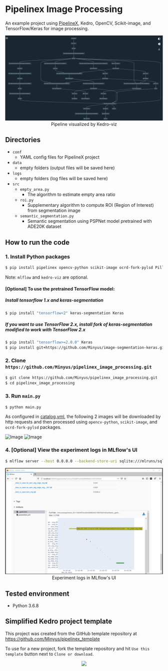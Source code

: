 # Pipelinex Image Processing

An example project using [PipelineX](https://github.com/Minyus/pipelinex), Kedro, OpenCV, Scikit-image, and TensorFlow/Keras for image processing.

<p align="center">
<img src="img/kedro_pipeline.PNG">
Pipeline visualized by Kedro-viz
</p>

## Directories

- `conf`
  - YAML config files for PipelineX project
- `data`
  - empty folders (output files will be saved here)
- `logs`
  - empty folders (log files will be saved here)
- `src`
  - `empty_area.py`
    - The algorithm to estimate empty area ratio
  - `roi.py`
    - Supplementary algorithm to compute ROI (Region of Interest) from segmentation image
  - `semantic_segmentation.py`
    - Semantic segmentation using PSPNet model pretrained with ADE20K dataset

## How to run the code

### 1. Install Python packages

```bash
$ pip install pipelinex opencv-python scikit-image ocrd-fork-pylsd Pillow pandas numpy requests kedro mlflow kedro-viz
```

Note: `mlflow` and `kedro-viz` are optional.

#### [Optional] To use the pretrained TensorFlow model:

##### Install tensorflow 1.x and keras-segmentation

```bash
$ pip install "tensorflow<2" keras-segmentation Keras 
```

##### If you want to use TensorFlow 2.x, install fork of keras-segmentation modified to work with TensorFlow 2.x

```bash
$ pip install "tensorflow>=2.0.0" Keras 
$ pip install git+https://github.com/Minyus/image-segmentation-keras.git
```
### 2. Clone `https://github.com/Minyus/pipelinex_image_processing.git`

```bash
$ git clone https://github.com/Minyus/pipelinex_image_processing.git
$ cd pipelinex_image_processing
```

### 3. Run `main.py`

```bash
$ python main.py
```

As configured in [catalog.yml](https://github.com/Minyus/pipelinex_image_processing/blob/master/conf/base/catalog.yml), the following 2 images will be downloaded by http requests and then processed using `opencv-python`, `scikit-image`, and `ocrd-fork-pylsd` packages.

![Image](https://cdn.foodlogistics.com/files/base/acbm/fl/image/2018/09/960w/GettyImages_485190815.5b9bfb5550ded.jpg)
![Image](https://www.thetrailerconnection.com/zupload/library/180/-1279-840x600-0.jpg)

### 4. [Optional] View the experiment logs in MLflow's UI 

```bash
$ mlflow server --host 0.0.0.0 --backend-store-uri sqlite:///mlruns/sqlite.db --default-artifact-root ./mlruns/experiment_001
```

<p align="center">
<img src="img/mlflow_ui.png">
Experiment logs in MLflow's UI
</p>


## Tested environment

- Python 3.6.8


## Simplified Kedro project template

This project was created from the GitHub template repository at https://github.com/Minyus/pipelinex_template

To use for a new project, fork the template repository and hit `Use this template` button next to `Clone or download`.

<p align="center">
<img src="https://help.github.com/assets/images/help/repository/use-this-template-button.png">
</p>
